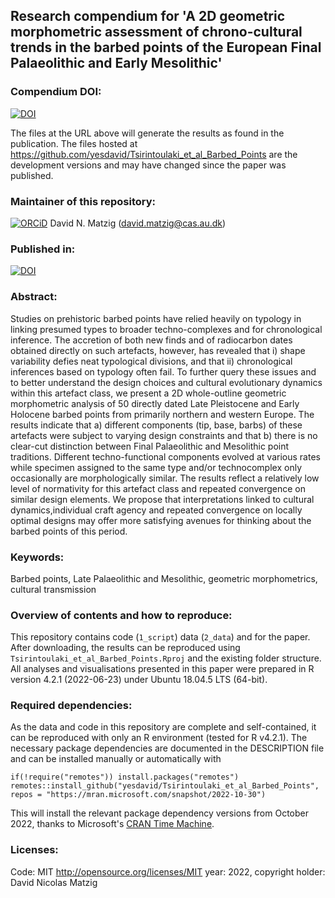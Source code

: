 ## Research compendium for 'A 2D geometric morphometric assessment of chrono-cultural trends in the barbed points of the European Final Palaeolithic and Early Mesolithic' 

### Compendium DOI:

[![DOI](https://zenodo.org/badge/DOI/.svg)](https://doi.org/)

The files at the URL above will generate the results as found in the publication. The files hosted at <https://github.com/yesdavid/Tsirintoulaki_et_al_Barbed_Points> are the development versions and may have changed since the paper was published.

### Maintainer of this repository:

[![ORCiD](https://img.shields.io/badge/ORCiD-0000--0001--7349--5401-green.svg)](http://orcid.org/0000-0001-7349-5401) David N. Matzig (<david.matzig@cas.au.dk>) 

### Published in:

[![DOI](https://zenodo.org/badge/DOI/.svg)](https://doi.org/) 

### Abstract:

Studies on prehistoric barbed points have relied heavily on typology in linking presumed types to broader techno-complexes and for chronological inference. The accretion of both new finds and of radiocarbon dates obtained directly on such artefacts, however, has revealed that i) shape variability defies neat typological divisions, and that ii) chronological inferences based on typology often fail. To further query these issues and to better understand the design choices and cultural evolutionary dynamics within this artefact class, we present a 2D whole-outline geometric morphometric analysis of 50 directly dated Late Pleistocene and Early Holocene barbed points from primarily northern and western Europe. The results indicate that a) different components (tip, base, barbs) of these artefacts were subject to varying design constraints and that b) there is no clear-cut distinction between Final Palaeolithic and Mesolithic point traditions. Different techno-functional components evolved at various rates while specimen assigned to the same type and/or technocomplex only occasionally are morphologically similar. The results reflect a relatively low level of normativity for this artefact class and repeated convergence on similar design elements. We propose that interpretations linked to cultural dynamics,individual craft agency and repeated convergence on locally optimal designs may offer more satisfying avenues for thinking about the barbed points of this period.

### Keywords: 

Barbed points, Late Palaeolithic and Mesolithic, geometric morphometrics, cultural transmission

### Overview of contents and how to reproduce:

This repository contains code (`1_script`) data (`2_data`) and for the paper. After downloading, the results can be reproduced using ` Tsirintoulaki_et_al_Barbed_Points.Rproj` and the existing folder structure. All analyses and visualisations presented in this paper were prepared in R version 4.2.1 (2022-06-23) under Ubuntu 18.04.5 LTS (64-bit).

### Required dependencies:

As the data and code in this repository are complete and self-contained, it can be reproduced with only an R environment (tested for R v4.2.1). The necessary package dependencies are documented in the DESCRIPTION file and can be installed manually or automatically with

```
if(!require("remotes")) install.packages("remotes")
remotes::install_github("yesdavid/Tsirintoulaki_et_al_Barbed_Points", 
repos = "https://mran.microsoft.com/snapshot/2022-10-30")
```

This will install the relevant package dependency versions from October 2022, thanks to Microsoft's [CRAN Time Machine](https://mran.microsoft.com/timemachine).

### Licenses:

Code: MIT <http://opensource.org/licenses/MIT> year: 2022, copyright holder: David Nicolas Matzig

